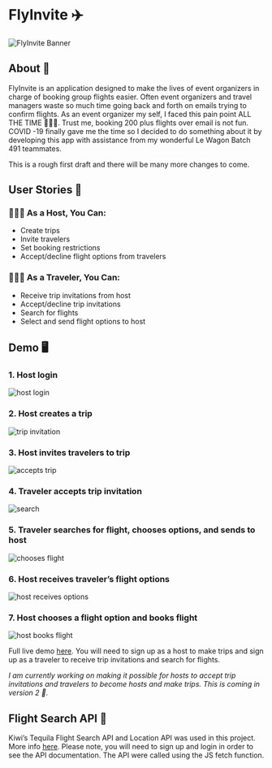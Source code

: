 # FlyInvite ✈️

![FlyInvite Banner](https://res.cloudinary.com/haus-of-mon/image/upload/v1612296980/Flyinvite_banner_m9jmco.png)


## About 📝
FlyInvite is an application designed to make the lives of event organizers in charge of booking group flights easier. Often event organizers and travel managers waste so much time going back and forth on emails trying to confirm flights.
As an event organizer my self, I faced this pain point ALL THE TIME 🤦🏾‍♂️.  Trust me, booking 200 plus flights over email is not fun. COVID -19 finally gave me the time so I decided to do something about it by developing this app with assistance from my wonderful Le Wagon Batch 491 teammates.

This is a rough first draft and there will be many more changes to come. 

## User Stories 📖

### 👨🏾‍🏫 As a Host, You Can: 
- Create trips
- Invite travelers
- Set booking restrictions
- Accept/decline flight options from travelers  


### 👩🏼‍🚀 As a Traveler, You Can: 
- Receive trip invitations from host
- Accept/decline trip invitations
- Search for flights
- Select and send flight options to host


## Demo 🖥
### 1. Host login
![host login](https://res.cloudinary.com/haus-of-mon/image/upload/v1612300153/1._Host_Login_oy8of3.gif)

### 2. Host creates a trip
![trip invitation](https://res.cloudinary.com/haus-of-mon/image/upload/v1612332627/2.Host_creates_trip.gif)

### 3. Host invites travelers to trip
![accepts trip](https://res.cloudinary.com/haus-of-mon/image/upload/v1612333281/3.Host_sends_invitations.gif)

### 4. Traveler accepts trip invitation
![search](https://res.cloudinary.com/haus-of-mon/image/upload/v1612333625/4.Traveler_accepts_invitations_firjbx.gif)

### 5. Traveler searches for flight, chooses options, and sends to host
![chooses flight](https://res.cloudinary.com/haus-of-mon/image/upload/v1612333860/5.Traveler_searches_flights_ba1fmq.gif)

### 6. Host receives traveler’s flight options 
![host receives options](https://res.cloudinary.com/haus-of-mon/image/upload/v1612334130/6.Host_gets_flight_request_cnrexo.gif)

### 7. Host chooses a flight option and books flight 
![host books flight](https://res.cloudinary.com/haus-of-mon/image/upload/v1612334125/7.Host_books_flight_wzqfeb.gif)

Full live demo [here](http://www.flyinvite.co/). You will need to sign up as a host to make trips and sign up as a traveler to receive trip invitations and search for flights. 

*I am currently working on making it possible for hosts to accept trip invitations and travelers to become hosts and make trips. This is coming in version 2 🦾.*

## Flight Search API 🔎
Kiwi’s Tequila Flight Search API and Location API  was used in this project. More info [here](https://partners.kiwi.com/our-solutions/tequila/). Please note, you will need to sign up and login in order to see the API documentation. The API were called using the JS fetch function.
